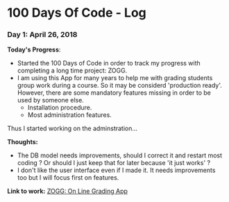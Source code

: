 # 100 Days Of Code - Log

### Day 1: April 26, 2018

**Today's Progress**: 

- Started the 100 Days of Code in order to track my progress with completing a long time project: ZOGG.
- I am using this App for many years to help me with grading students group work during a course. So it may be considerd 'production ready'. However, there are some mandatory features missing in order to be used by someone else.
    - Installation procedure.
    - Most administration features.

Thus I started working on the adminstration...

**Thoughts:**

- The DB model needs improvements, should I correct it and restart most coding ? Or should I just keep that for later because 'it just works' ?
- I don't like the user interface even if I made it. It needs improvements too but I will focus first on features.


**Link to work:** [ZOGG: On Line Grading App](https://github.com/marcyves/ZOGG)

